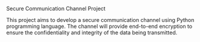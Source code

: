 Secure Communication Channel Project

This project aims to develop a secure communication channel using Python programming language. The channel will provide end-to-end encryption to ensure the confidentiality and integrity of the data being transmitted.
